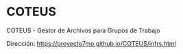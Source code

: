 # COTEUS
COTEUS - Gestor de Archivos para Grupos de Trabajo

Dirección: https://proyecto7mo.github.io/COTEUS/infrs.html
